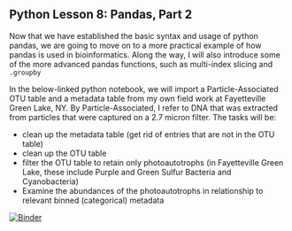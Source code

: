 ## Python Lesson 8: Pandas, Part 2

Now that we have established the basic syntax and usage of python pandas, we are going to move on to a more practical example of how pandas is used in bioinformatics. Along the way, I will also introduce some of the more advanced pandas functions, such as multi-index slicing and `.groupby` 

In the below-linked python notebook, we will import a Particle-Associated OTU table and a metadata table from my own field work at Fayetteville Green Lake, NY. By Particle-Associated, I refer to DNA that was extracted from particles that were captured on a 2.7 micron filter. The tasks will be:

- clean up the metadata table (get rid of entries that are not in the OTU table)
- clean up the OTU table
- filter the OTU table to retain only photoautotrophs (in Fayetteville Green Lake, these include Purple and Green Sulfur Bacteria and Cyanobacteria)
- Examine the abundances of the photoautotrophs in relationship to relevant binned (categorical) metadata 

[![Binder](https://mybinder.org/badge_logo.svg)](https://mybinder.org/v2/gh/biovcnet/topic-python-Lesson8-bindercontent/master)
